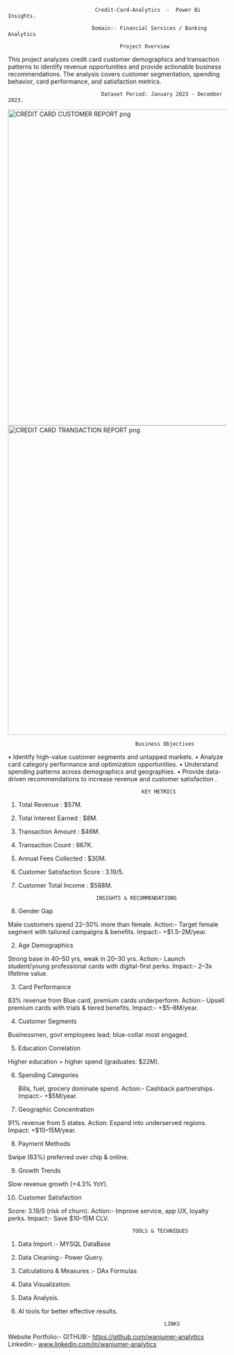                                 Credit-Card-Analytics  -  Power Bi Insights.

                               Domain:- Financial Services / Banking Analytics 
                                   
                                        Project Overview
This project analyzes credit card customer demographics and transaction patterns to identify revenue opportunities and provide actionable business recommendations. The analysis covers customer segmentation, spending behavior, card performance, and satisfaction metrics.

                                  Dataset Period: January 2023 - December 2023.

<img width="1296" height="728" alt="CREDIT CARD CUSTOMER REPORT png" src="https://github.com/user-attachments/assets/bf831fae-d3b7-482a-9775-1f96034497b1" />

<img width="1263" height="713" alt="CREDIT CARD TRANSACTION REPORT png" src="https://github.com/user-attachments/assets/ad6b05bb-48fd-4c0d-91aa-126d864ac7af" />


                                             Business Objectives
                                                            
•	Identify high-value customer segments and untapped markets.
•	Analyze card category performance and optimization opportunities.
•	Understand spending patterns across demographics and geographies.
•	Provide data-driven recommendations to increase revenue and customer satisfaction   .

                                               KEY METRICS

1. Total Revenue	:  $57M.
2. Total Interest Earned	:  $8M.
3. Transaction Amount	:  $46M.
4. Transaction Count	: 667K.
5. Annual Fees Collected  :	$30M.
6. Customer Satisfaction Score	: 3.19/5.
7. Customer Total Income	: $588M.

                                INSIGHTS & RECOMMENDATIONS

1. Gender Gap

 Male customers spend 22–30% more than female.
 Action:- Target female segment with tailored campaigns & benefits.
   Impact:-  +$1.5–2M/year.

2. Age Demographics

 Strong base in 40–50 yrs, weak in 20–30 yrs.
Action:- Launch student/young professional cards with digital-first perks.
Impact:-  2–3x lifetime value.

3. Card Performance

83% revenue from Blue card, premium cards underperform.
Action:-  Upsell premium cards with trials & tiered benefits.
Impact:-  +$5–8M/year.

4. Customer Segments

 Businessmen, govt employees lead; blue-collar most engaged.

5. Education Correlation

 Higher education = higher spend (graduates: $22M).

6. Spending Categories

    Bills, fuel, grocery dominate spend.
   Action:- Cashback partnerships.
   Impact:- +$5M/year.

7. Geographic Concentration

 91% revenue from 5 states.
Action: Expand into underserved regions.
Impact: +$10–15M/year.

8. Payment Methods

 Swipe (63%) preferred over chip & online.

9. Growth Trends

 Slow revenue growth (+4.3% YoY).

10. Customer Satisfaction

 Score: 3.19/5 (risk of churn).
Action:-  Improve service, app UX, loyalty perks.
Impact:-  Save $10–15M CLV.

                                            TOOLS & TECHNIQUES
                                 
1. Data Import :- MYSQL DataBase
2. Data Cleaning:-  Power Query.
3. Calculations & Measures :- DAx Formulas
4. Data Visualization.
5. Data Analysis.
6. AI tools for better effective results.


                                                      LINKS 
Website Portfolio:-
GITHUB:- https://github.com/waniumer-analytics
Linkedin:- www.linkedin.com/in/waniumer-analytics 

